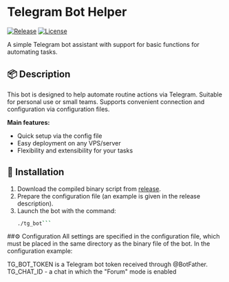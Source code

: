 # Telegram Bot Helper

[![Release](https://img.shields.io/github/v/release/nikita23830/telegram-bot-helper)](https://github.com/nikita23830/telegram-bot-helper/releases)
[![License](https://img.shields.io/github/license/nikita23830/telegram-bot-helper)](LICENSE)

A simple Telegram bot assistant with support for basic functions for automating tasks.

## 📦 Description

This bot is designed to help automate routine actions via Telegram. Suitable for personal use or small teams. Supports convenient connection and configuration via configuration files.

**Main features:**
- Quick setup via the config file
- Easy deployment on any VPS/server
- Flexibility and extensibility for your tasks

## 🚀 Installation

1. Download the compiled binary script from [release](https://github.com/nikita23830/telegram-bot-helper/releases ).
2. Prepare the configuration file (an example is given in the release description).
3. Launch the bot with the command:
   ```bash
   ./tg_bot```

##⚙️ Configuration
All settings are specified in the configuration file, which must be placed in the same directory as the binary file of the bot. In the configuration example:

TG_BOT_TOKEN is a Telegram bot token received through @BotFather.
TG_CHAT_ID - a chat in which the "Forum" mode is enabled
